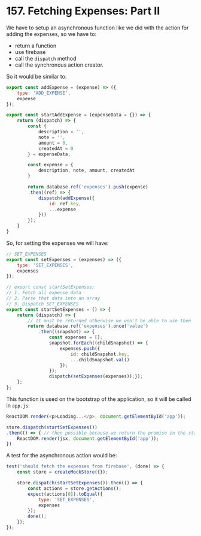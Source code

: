 # 157. Fetching Expenses: Part II

We have to setup an asynchronous function like we did with the action for adding the expenses, so we have to:
- return a function
- use firebase
- call the `dispatch` method
- call the synchronous action creator.

So it would be similar to:
```javascript
export const addExpense = (expense) => ({
    type: 'ADD_EXPENSE',
    expense
});

export const startAddExpense = (expenseData = {}) => {
    return (dispatch) => {
        const {
            description = '', 
            note = '', 
            amount = 0, 
            createdAt = 0
        } = expenseData;

        const expense = {
            description, note, amount, createdAt
        }

        return database.ref('expenses').push(expense)
        .then((ref) => {
            dispatch(addExpense({
                id: ref.key,
                ...expense
            }))
        });
    }
}
```

So, for setting the expenses we will have:
```javascript
// SET_EXPENSES
export const setExpenses = (expenses) => ({
    type: 'SET_EXPENSES',
    expenses
});

// export const startSetExpenses;
// 1. Fetch all expense data
// 2. Parse that data into an array
// 3. Dispatch SET_EXPENSES
export const startSetExpenses = () => {
    return (dispatch) => {
        // It must be returned otherwise we won't be able to use then
        return database.ref('expenses').once('value')
            .then((snapshot) => {
                const expenses = [];
                snapshot.forEach((childSnapshot) => {
                    expenses.push({
                        id: childSnapshot.key,
                        ...childSnapshot.val()
                    });
                });
                dispatch(setExpenses(expenses));});
    };
};
```

This function is used on the bootstrap of the application, so it will be called in `app.js`:
```javascript
ReactDOM.render(<p>Loading...</p>, document.getElementById('app'));

store.dispatch(startSetExpenses())
.then(() => { // then possible because we return the promise in the startSetExpenses method
    ReactDOM.render(jsx, document.getElementById('app'));
})
```

A test for the asynchronous action would be:
```javascript
test('should fetch the expenses from firebase', (done) => {
    const store = createMockStore({});

    store.dispatch(startSetExpenses()).then(() => {
        const actions = store.getActions();
        expect(actions[0]).toEqual({
            type: 'SET_EXPENSES',
            expenses
        });
        done();
    });
});
```